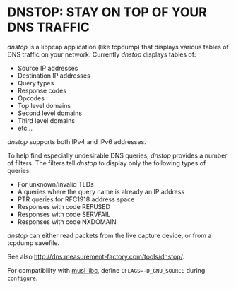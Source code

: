 # DNSTOP: STAY ON TOP OF YOUR DNS TRAFFIC

_dnstop_ is a libpcap application (like tcpdump) that displays various
tables of DNS traffic on your network. Currently _dnstop_ displays
tables of:

- Source IP addresses
- Destination IP addresses
- Query types
- Response codes
- Opcodes
- Top level domains
- Second level domains
- Third level domains
- etc...

_dnstop_ supports both IPv4 and IPv6 addresses.

To help find especially undesirable DNS queries, _dnstop_ provides a number of filters. The filters tell _dnstop_ to display only the following types of queries:

- For unknown/invalid TLDs
- A queries where the query name is already an IP address
- PTR queries for RFC1918 address space
- Responses with code REFUSED
- Responses with code SERVFAIL
- Responses with code NXDOMAIN

_dnstop_ can either read packets from the live capture device, or from a tcpdump savefile.

See also http://dns.measurement-factory.com/tools/dnstop/.

For compatibility with [musl libc](https://musl.libc.org/), define `CFLAGS=-D_GNU_SOURCE` during `configure`.
